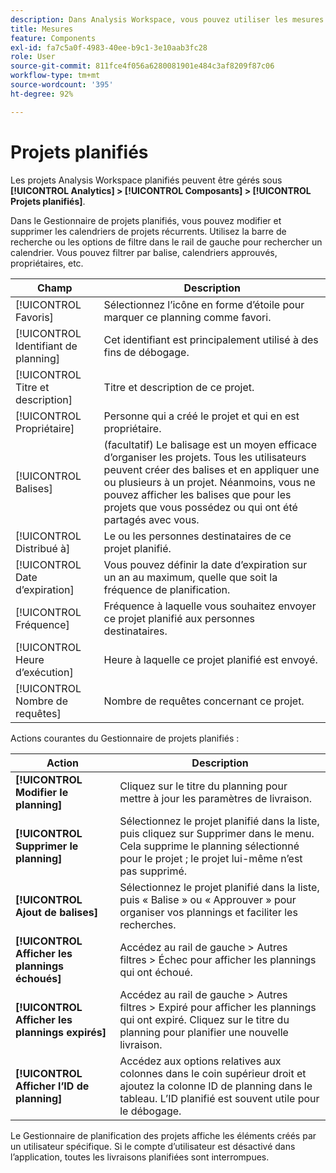 ```yaml
---
description: Dans Analysis Workspace, vous pouvez utiliser les mesures de deux façons.
title: Mesures
feature: Components
exl-id: fa7c5a0f-4983-40ee-b9c1-3e10aab3fc28
role: User
source-git-commit: 811fce4f056a6280081901e484c3af8209f87c06
workflow-type: tm+mt
source-wordcount: '395'
ht-degree: 92%

---
```


# Projets planifiés

Les projets Analysis Workspace planifiés peuvent être gérés sous **[!UICONTROL Analytics] > [!UICONTROL Composants] > [!UICONTROL Projets planifiés]**.

Dans le Gestionnaire de projets planifiés, vous pouvez modifier et supprimer les calendriers de projets récurrents. Utilisez la barre de recherche ou les options de filtre dans le rail de gauche pour rechercher un calendrier. Vous pouvez filtrer par balise, calendriers approuvés, propriétaires, etc.

| Champ | Description |
| --- | --- |
| [!UICONTROL Favoris] | Sélectionnez l’icône en forme d’étoile pour marquer ce planning comme favori. |
| [!UICONTROL Identifiant de planning] | Cet identifiant est principalement utilisé à des fins de débogage. |
| [!UICONTROL Titre et description] | Titre et description de ce projet. |
| [!UICONTROL Propriétaire] | Personne qui a créé le projet et qui en est propriétaire. |
| [!UICONTROL Balises] | (facultatif) Le balisage est un moyen efficace d’organiser les projets. Tous les utilisateurs peuvent créer des balises et en appliquer une ou plusieurs à un projet. Néanmoins, vous ne pouvez afficher les balises que pour les projets que vous possédez ou qui ont été partagés avec vous. |
| [!UICONTROL Distribué à] | Le ou les personnes destinataires de ce projet planifié. |
| [!UICONTROL Date d’expiration] | Vous pouvez définir la date d’expiration sur un an au maximum, quelle que soit la fréquence de planification. |
| [!UICONTROL Fréquence] | Fréquence à laquelle vous souhaitez envoyer ce projet planifié aux personnes destinataires. |
| [!UICONTROL Heure d’exécution] | Heure à laquelle ce projet planifié est envoyé. |
| [!UICONTROL Nombre de requêtes] | Nombre de requêtes concernant ce projet. |

Actions courantes du Gestionnaire de projets planifiés :

| Action | Description |
|---|---|
| **[!UICONTROL Modifier le planning]** | Cliquez sur le titre du planning pour mettre à jour les paramètres de livraison. |
| **[!UICONTROL Supprimer le planning]** | Sélectionnez le projet planifié dans la liste, puis cliquez sur Supprimer dans le menu. Cela supprime le planning sélectionné pour le projet ; le projet lui-même n’est pas supprimé. |
| **[!UICONTROL Ajout de balises]** | Sélectionnez le projet planifié dans la liste, puis « Balise » ou « Approuver » pour organiser vos plannings et faciliter les recherches. |
| **[!UICONTROL Afficher les plannings échoués]** | Accédez au rail de gauche > Autres filtres > Échec pour afficher les plannings qui ont échoué. |
| **[!UICONTROL Afficher les plannings expirés]** | Accédez au rail de gauche > Autres filtres > Expiré pour afficher les plannings qui ont expiré. Cliquez sur le titre du planning pour planifier une nouvelle livraison. |
| **[!UICONTROL Afficher l’ID de planning]** | Accédez aux options relatives aux colonnes dans le coin supérieur droit et ajoutez la colonne ID de planning dans le tableau. L’ID planifié est souvent utile pour le débogage. |

Le Gestionnaire de planification des projets affiche les éléments créés par un utilisateur spécifique. Si le compte d’utilisateur est désactivé dans l’application, toutes les livraisons planifiées sont interrompues.
